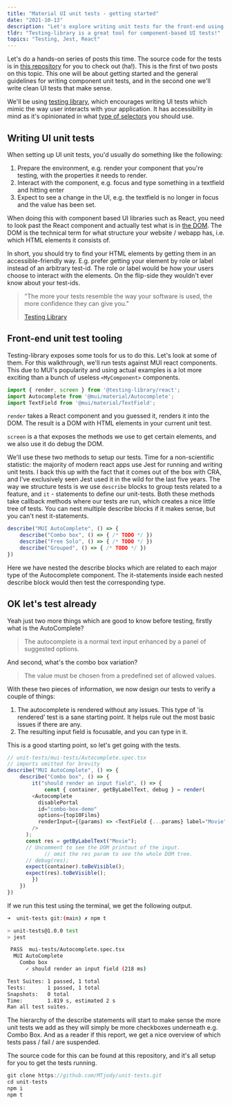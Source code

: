 ```yaml
---
title: "Material UI unit tests - getting started"
date: "2021-10-13"
description: "Let's explore writing unit tests for the front-end using MUI, React and Testing Library"
tldr: "Testing-library is a great tool for component-based UI tests!"
topics: "Testing, Jest, React"
---
```



Let's do a hands-on series of posts this time. The source code for the tests is in [this repository](https://github.com/MTjody/unit-tests) for you to check out (ha!). This is the first of two posts on this topic. This one will be about getting started and the general guidelines for writing component unit tests, and in the second one we'll write clean UI tests that make sense.

We'll be using [testing library](https://testing-library.com/), which encourages writing UI tests which mimic the way user interacts with your application. It has accessibility in mind as it's opinionated in what [type of selectors](https://testing-library.com/docs/queries/about#priority) you should use.

## Writing UI unit tests

When setting up UI unit tests, you'd usually do something like the following:

1. Prepare the environment, e.g. render your component that you're testing, with the properties it needs to render.
2. Interact with the component, e.g. focus and type something in a textfield and hitting enter
3. Expect to see a change in the UI, e.g. the textfield is no longer in focus and the value has been set.

When doing this with component based UI libraries such as React, you need to look past the React component and actually test what is in [the DOM](https://en.wikipedia.org/wiki/Document_Object_Model). The DOM is the technical term for what structure your website / webapp has, i.e. which HTML elements it consists of.

In short, you should try to find your HTML elements by getting them in an accessible-friendly way. E.g. prefer getting your element by role or label instead of an arbitrary test-id. The role or label would be how your users choose to interact with the elements. On the flip-side they wouldn't ever know about your test-ids.

> "The more your tests resemble the way your software is used, the more confidence they can give you."
> 
> [Testing Library](https://testing-library.com/)

## Front-end unit test tooling

Testing-library exposes some tools for us to do this. Let's look at some of them. For this walkthrough, we'll run tests against MUI react components. This due to MUI's popularity and using actual examples is a lot more exciting than a bunch of useless `<MyComponent>` components.

```JavaScript
import { render, screen } from '@testing-library/react';
import Autocomplete from '@mui/material/Autocomplete';
import TextField from '@mui/material/TextField';
```

`render` takes a React component and you guessed it, renders it into the DOM. The result is a DOM with HTML elements in your current unit test.

`screen` is a that exposes the methods we use to get certain elements, and we also use it do debug the DOM.

We'll use these two methods to setup our tests. Time for a non-scientific statistic: the majority of modern react apps use Jest for running and writing unit tests. I back this up with the fact that it comes out of the box with CRA, and I've exclusively seen Jest used it in the wild for the last five years. The way we structure tests is we use `describe` blocks to group tests related to a feature, and `it` - statements to define our unit-tests. Both these methods take callback methods where our tests are run, which creates a nice little tree of tests. You can nest multiple describe blocks if it makes sense, but you can't nest it-statements. 

```JavaScript
describe("MUI AutoComplete", () => {
	describe("Combo box", () => { /* TODO */ })
	describe("Free Solo", () => { /* TODO */ })
	describe("Grouped", () => { /* TODO */ })
})
```

Here we have nested the describe blocks which are related to each major type of the Autocomplete component. The it-statements inside each nested describe block would then test the corresponding type.

## OK let's test already

Yeah just two more things which are good to know before testing, firstly what is the AutoComplete?

> The autocomplete is a normal text input enhanced by a panel of suggested options.
> 

And second, what's the combo box variation?

> The value must be chosen from a predefined set of allowed values.
> 

With these two pieces of information, we now design our tests to verify a couple of things:

1. The autocomplete is rendered without any issues. This type of 'is rendered' test is a sane starting point. It helps rule out the most basic issues if there are any.
2. The resulting input field is focusable, and you can type in it.

This is a good starting point, so let's get going with the tests.

```JavaScript
// unit-tests/mui-tests/Autocomplete.spec.tsx
// imports omitted for brevity
describe("MUI AutoComplete", () => {
	describe("Combo box", () => { 
		it("should render an input field", () => {
			const { container, getByLabelText, debug } = render(
        <Autocomplete
          disablePortal
          id="combo-box-demo"
          options={top10Films}
          renderInput={(params) => <TextField {...params} label="Movie" />}
        />
      );
      const res = getByLabelText("Movie");
      // Uncomment to see the DOM printout of the input.
			// omit the res param to see the whole DOM tree.
      // debug(res);
      expect(container).toBeVisible();
      expect(res).toBeVisible();
		})
	})
})
```

If we run this test using the terminal, we get the following output.

```bash
➜  unit-tests git:(main) ✗ npm t           

> unit-tests@1.0.0 test
> jest

 PASS  mui-tests/Autocomplete.spec.tsx
  MUI AutoComplete
    Combo box
      ✓ should render an input field (218 ms)

Test Suites: 1 passed, 1 total
Tests:       1 passed, 1 total
Snapshots:   0 total
Time:        1.819 s, estimated 2 s
Ran all test suites.
```

The hierarchy of the describe statements will start to make sense the more unit tests we add as they will simply be more checkboxes underneath e.g. Combo Box. And as a reader if this report, we get a nice overview of which tests pass / fail / are suspended.

The source code for this can be found at this repository, and it's all setup for you to get the tests running.

```JavaScript
git clone https://github.com/MTjody/unit-tests.git
cd unit-tests
npm i
npm t
```
